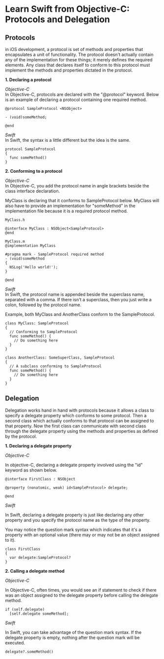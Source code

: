# Learn Swift from Objective-C: Protocols and Delegation
## Protocols
in iOS development, a protocol is set of methods and properties that encapsulates a unit of functionality. The protocol doesn't actually contain any of the implementation for these things; it merely defines the required elements. Any class that declares itself to conform to this protocol must implement the methods and properties dictated in the protocol.

**1. Declaring a protocol**  

  _Objective-C_  
  In Objective-C, protocols are declared with the "@protocol" keyword. Below is an example of declaring a protocol containing one required method.
  ```
  @protocol SampleProtocol <NSObject>

  - (void)someMethod;

  @end
  ```
  _Swift_  
  In Swift, the syntax is a little different but the idea is the same.
  ```
  protocol SampleProtocol
  {
    func someMethod()
  }
  ```
**2. Conforming to a protocol**  

  _Objective-C_  
  In Objective-C, you add the protocol name in angle brackets beside the class interface declaration.

  MyClass is declaring that it conforms to SampleProtocol below. MyClass will also have to provide an implementation for "someMethod" in the implementation file because it is a required protocol method.
  ```
  MyClass.h

  @interface MyClass : NSObject<SampleProtocol>
  @end
  ```
  ```
  MyClass.m
  @implementation MyClass

  #pragma mark - SampleProtocol required method
  - (void)someMethod
  {
    NSLog('Hello world!');
  }

  @end
  ```
  _Swift_  
  In Swift, the protocol name is appended beside the superclass name, separated with a comma. If there isn't a superclass, then you just write a colon, followed by the protocol name.

  Example, both MyClass and AnotherClass conform to the SampleProtocol.
  ```
  class MyClass: SampleProtocol
  {
    // Conforming to SampleProtocol
    func someMethod() {
      // Do something here
    }
  }

  class AnotherClass: SomeSuperClass, SampleProtocol
  {
    // A subclass conforming to SampleProtocol
    func someMethod() {
      // Do something here
    }
  }
  ```

## Delegation

  Delegation works hand in hand with protocols because it allows a class to specify a delegate property which conforms to some protocol. Then a second class which actually conforms to that protocol can be assigned to that property. Now the first class can communicate with second class through the delegate property using the methods and properties as defined by the protocol.

  **1. Declaring a delegate property**

  _Objective-C_  

  In objective-C, declaring a delegate property involved using the "id" keyword as shown below.
  ```
  @interface FirstClass : NSObject

  @property (nonatomic, weak) id<SampleProtocol> delegate;

  @end
  ```
  _Swift_

  In Swift, declaring a delegate property is just like declaring any other property and you specify the protocol name as the type of the property.

  You may notice the question mark syntax which indicates that it's a property with an optional value (there may or may not be an object assigned to it).
  ```
  class FirstClass
  {
    var delegate:SampleProtocol?
  }
  ```
  **2. Calling a delegate method**

  _Objective-C_  

  In Objective-C, often times, you would see an if statement to check if there was an object assigned to the delegate property before calling the delegate method.
  ```
  if (self.delegate)
    [self.delegate someMethod];

  ```
  _Swift_

  In Swift, you can take advantage of the question mark syntax. If the delegate property is empty, nothing after the question mark will be executed.
  ```
  delegate?.someMethod()
  ```
